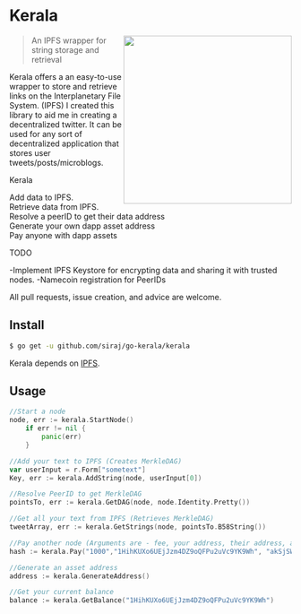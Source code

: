 # Kerala



<img align="right" height="300" src="http://i180.photobucket.com/albums/x247/Mandee_Candee/Palm-Tree-cartoon.gif">

> An IPFS wrapper for string storage and retrieval 

Kerala offers a an easy-to-use wrapper to store and retrieve links on the Interplanetary File System. (IPFS) I created this library to aid me in creating a decentralized twitter. It can be used for any sort of decentralized application that stores user tweets/posts/microblogs.

Kerala


Add data to IPFS.<br />
Retrieve data from IPFS.<br />
Resolve a peerID to get their data address<br />
Generate your own dapp asset address<br />
Pay anyone with dapp assets<br />


TODO

-Implement IPFS Keystore for encrypting data and sharing it with trusted nodes.
-Namecoin registration for PeerIDs

All pull requests, issue creation, and advice are welcome. 

## Install

```sh
$ go get -u github.com/siraj/go-kerala/kerala
```

Kerala depends on [IPFS](https://github.com/jbenet/go-ipfs). 

## Usage

```go
//Start a node
node, err := kerala.StartNode()
	if err != nil {
		panic(err)
	}

//Add your text to IPFS (Creates MerkleDAG)
var userInput = r.Form["sometext"]
Key, err := kerala.AddString(node, userInput[0])

//Resolve PeerID to get MerkleDAG
pointsTo, err := kerala.GetDAG(node, node.Identity.Pretty())

//Get all your text from IPFS (Retrieves MerkleDAG)  
tweetArray, err := kerala.GetStrings(node, pointsTo.B58String())

//Pay another node (Arguments are - fee, your address, their address, amount, asset address, private keys)
hash := kerala.Pay("1000","1HihKUXo6UEjJzm4DZ9oQFPu2uVc9YK9Wh", "akSjSW57xhGp86K6JFXXroACfRCw7SPv637", "10", "AHthB6AQHaSS9VffkfMqTKTxVV43Dgst36", "L1jftH241t2rhQSTrru9Vd2QumX4VuGsPhVfSPvibc4TYU4aGdaa" )

//Generate an asset address
address := kerala.GenerateAddress()

//Get your current balance
balance := kerala.GetBalance("1HihKUXo6UEjJzm4DZ9oQFPu2uVc9YK9Wh")

